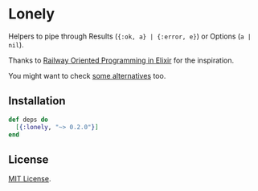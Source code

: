# Lonely

Helpers to pipe through Results (`{:ok, a} | {:error, e}`) or Options
(`a | nil`).

Thanks to [Railway Oriented Programming in
Elixir](http://www.zohaib.me/railway-programming-pattern-in-elixir/) for the
inspiration.

You might want to check [some alternatives](https://hex.pm/packages?_utf8=%E2%9C%93&search=monad&sort=downloads) too.


## Installation

```elixir
def deps do
  [{:lonely, "~> 0.2.0"}]
end
```

## License

[MIT License](https://github.com/arnau/lonely/blob/master/LICENSE).
